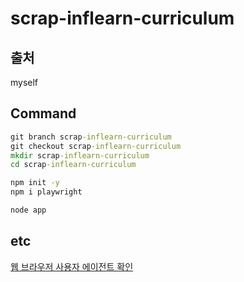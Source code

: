 # scrap-inflearn-curriculum

## 출처

myself

## Command

```cmd
git branch scrap-inflearn-curriculum
git checkout scrap-inflearn-curriculum
mkdir scrap-inflearn-curriculum
cd scrap-inflearn-curriculum

npm init -y
npm i playwright

node app
```

## etc

[웹 브라우저 사용자 에이전트 확인](https://www.whatismybrowser.com/detect/what-is-my-user-agent)
